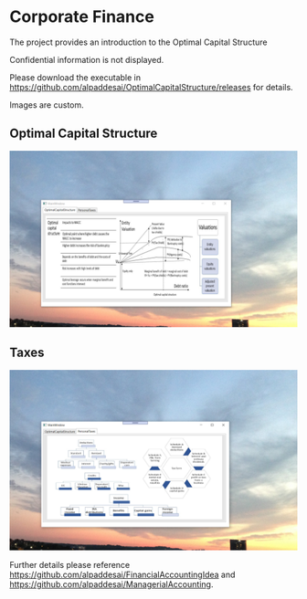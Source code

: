 # Corporate Finance

The project provides an introduction to the Optimal Capital Structure

Confidential information is not displayed.

Please download the executable in https://github.com/alpaddesai/OptimalCapitalStructure/releases for details.

Images are custom.


## Optimal Capital Structure
![image](OptimalCapitalStructure.png)


## Taxes
![image](PersonalTaxes.png)

Further details please reference https://github.com/alpaddesai/FinancialAccountingIdea and https://github.com/alpaddesai/ManagerialAccounting.
